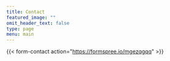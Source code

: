 ```yaml
---
title: Contact
featured_image: ""
omit_header_text: false
type: page
menu: main
---
```


{{< form-contact action="https://formspree.io/mgezqgqq"  >}}
